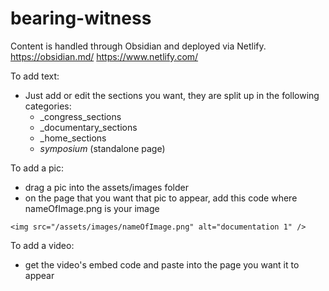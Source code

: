 # bearing-witness

Content is handled through Obsidian and deployed via Netlify.
https://obsidian.md/
https://www.netlify.com/

To add text:
- Just add or edit the sections you want, they are split up in the following categories:
	- _congress_sections
	- _documentary_sections
	- _home_sections
	- *symposium* (standalone page)

To add a pic:
- drag a pic into the assets/images folder
- on the page that you want that pic to appear, add this code where nameOfImage.png is your image

```<img src="/assets/images/nameOfImage.png" alt="documentation 1" />```

To add a video:
- get the video's embed code and paste into the page you want it to appear